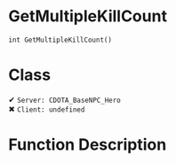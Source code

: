# GetMultipleKillCount
```
int GetMultipleKillCount()
```
# Class
✔ `Server: CDOTA_BaseNPC_Hero`  
✖ `Client: undefined`  

# Function Description

